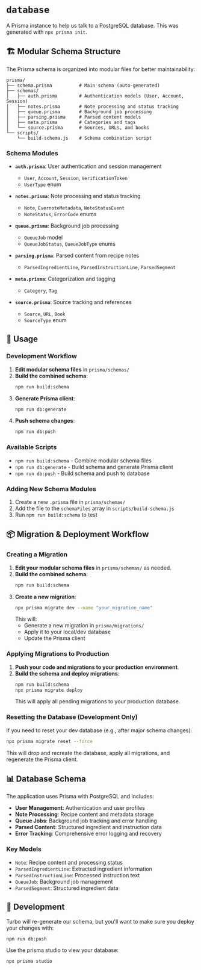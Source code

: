# `database`

A Prisma instance to help us talk to a PostgreSQL database. This was generated with `npx prisma init`.

## 🏗️ Modular Schema Structure

The Prisma schema is organized into modular files for better maintainability:

```
prisma/
├── schema.prisma          # Main schema (auto-generated)
├── schemas/
│   ├── auth.prisma        # Authentication models (User, Account, Session)
│   ├── notes.prisma       # Note processing and status tracking
│   ├── queue.prisma       # Background job processing
│   ├── parsing.prisma     # Parsed content models
│   ├── meta.prisma        # Categories and tags
│   └── source.prisma      # Sources, URLs, and books
└── scripts/
    └── build-schema.js    # Schema combination script
```

### Schema Modules

- **`auth.prisma`**: User authentication and session management
  - `User`, `Account`, `Session`, `VerificationToken`
  - `UserType` enum

- **`notes.prisma`**: Note processing and status tracking
  - `Note`, `EvernoteMetadata`, `NoteStatusEvent`
  - `NoteStatus`, `ErrorCode` enums

- **`queue.prisma`**: Background job processing
  - `QueueJob` model
  - `QueueJobStatus`, `QueueJobType` enums

- **`parsing.prisma`**: Parsed content from recipe notes
  - `ParsedIngredientLine`, `ParsedInstructionLine`, `ParsedSegment`

- **`meta.prisma`**: Categorization and tagging
  - `Category`, `Tag`

- **`source.prisma`**: Source tracking and references
  - `Source`, `URL`, `Book`
  - `SourceType` enum

## 🚀 Usage

### Development Workflow

1. **Edit modular schema files** in `prisma/schemas/`
2. **Build the combined schema**:
   ```bash
   npm run build:schema
   ```
3. **Generate Prisma client**:
   ```bash
   npm run db:generate
   ```
4. **Push schema changes**:
   ```bash
   npm run db:push
   ```

### Available Scripts

- `npm run build:schema` - Combine modular schema files
- `npm run db:generate` - Build schema and generate Prisma client
- `npm run db:push` - Build schema and push to database

### Adding New Schema Modules

1. Create a new `.prisma` file in `prisma/schemas/`
2. Add the file to the `schemaFiles` array in `scripts/build-schema.js`
3. Run `npm run build:schema` to test

## 📦 Migration & Deployment Workflow

### Creating a Migration

1. **Edit your modular schema files** in `prisma/schemas/` as needed.
2. **Build the combined schema**:
   ```bash
   npm run build:schema
   ```
3. **Create a new migration**:
   ```bash
   npx prisma migrate dev --name "your_migration_name"
   ```
   This will:
   - Generate a new migration in `prisma/migrations/`
   - Apply it to your local/dev database
   - Update the Prisma client

### Applying Migrations to Production

1. **Push your code and migrations to your production environment**.
2. **Build the schema and deploy migrations**:
   ```bash
   npm run build:schema
   npx prisma migrate deploy
   ```
   This will apply all pending migrations to your production database.

### Resetting the Database (Development Only)

If you need to reset your dev database (e.g., after major schema changes):
```bash
npx prisma migrate reset --force
```
This will drop and recreate the database, apply all migrations, and regenerate the Prisma client.

## 📊 Database Schema

The application uses Prisma with PostgreSQL and includes:

- **User Management**: Authentication and user profiles
- **Note Processing**: Recipe content and metadata storage
- **Queue Jobs**: Background job tracking and error handling
- **Parsed Content**: Structured ingredient and instruction data
- **Error Tracking**: Comprehensive error logging and recovery

### Key Models
- `Note`: Recipe content and processing status
- `ParsedIngredientLine`: Extracted ingredient information
- `ParsedInstructionLine`: Processed instruction text
- `QueueJob`: Background job management
- `ParsedSegment`: Structured ingredient data

## 🔧 Development

Turbo will re-generate our schema, but you'll want to make sure you deploy your changes with:

```bash
npm run db:push
```

Use the prisma studio to view your database:

```bash
npx prisma studio
```
